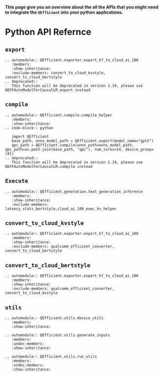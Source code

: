 **This page give you an overview about the all the APIs that you might need to integrate the `QEfficient` into your python applications.**

# Python API Refernce

## `export`

```{eval-rst}
.. automodule:: QEfficient.exporter.export_hf_to_cloud_ai_100
   :members:
   :show-inheritance:
   :exclude-members: convert_to_cloud_kvstyle, convert_to_cloud_bertstyle
.. deprecated::
   This function will be deprecated in version 1.19, please use QEFFAutoModelForCausalLM.export instead
```

## `compile`

```{eval-rst}
.. automodule:: QEfficient.compile.compile_helper
   :members:
   :show-inheritance:
.. code-block:: python

   import QEfficient
   base_path, onnx_model_path = QEfficient.export(model_name="gpt2")
   qpc_path = QEfficient.compile(onnx_path=onnx_model_path, qpc_path=os.path.join(base_path, "qpc"), num_cores=14, device_group=[0])
.. deprecated::
   This function will be deprecated in version 1.19, please use QEFFAutoModelForCausalLM.compile instead
```

## `Execute`

```{eval-rst}
.. automodule:: QEfficient.generation.text_generation_inference
   :members:
   :show-inheritance:
   :exclude-members:  latency_stats_bertstyle,cloud_ai_100_exec_kv_helper
```

## `convert_to_cloud_kvstyle`

```{eval-rst}
.. automodule:: QEfficient.exporter.export_hf_to_cloud_ai_100
   :members:
   :show-inheritance:
   :exclude-members: qualcomm_efficient_converter, convert_to_cloud_bertstyle
```

## `convert_to_cloud_bertstyle`

```{eval-rst}
.. automodule:: QEfficient.exporter.export_hf_to_cloud_ai_100
   :members:
   :show-inheritance:
   :exclude-members: qualcomm_efficient_converter, convert_to_cloud_kvstyle
```

## `utils`

```{eval-rst}
.. automodule:: QEfficient.utils.device_utils
   :members:
   :show-inheritance:
```

```{eval-rst}
.. automodule:: QEfficient.utils.generate_inputs
   :members:
   :undoc-members:
   :show-inheritance:
```

```{eval-rst}
.. automodule:: QEfficient.utils.run_utils
   :members:
   :undoc-members:
   :show-inheritance:
```
